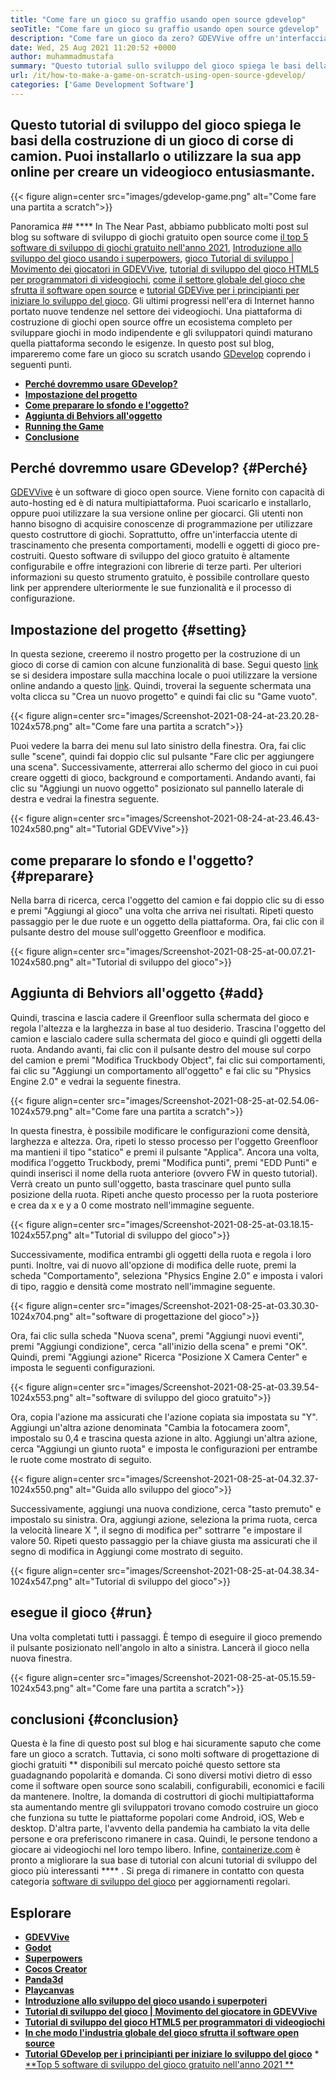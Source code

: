 ```yaml
---
title: "Come fare un gioco su graffio usando open source gdevelop" 
seoTitle: "Come fare un gioco su graffio usando open source gdevelop" 
description: "Come fare un gioco da zero? GDEVVive offre un'interfaccia utente logica piena di molti componenti e comportamenti per creare videogiochi per web, desktop, iOS e Android." 
date: Wed, 25 Aug 2021 11:20:52 +0000
author: muhammadmustafa
summary: "Questo tutorial sullo sviluppo del gioco spiega le basi della costruzione di un gioco di corse di camion. Puoi installarlo o utilizzare la sua app online per creare un videogioco entusiasmante." 
url: /it/how-to-make-a-game-on-scratch-using-open-source-gdevelop/
categories: ['Game Development Software']
---
```


## Questo tutorial di sviluppo del gioco spiega le basi della costruzione di un gioco di corse di camion. Puoi installarlo o utilizzare la sua app online per creare un videogioco entusiasmante.

{{< figure align=center src="images/gdevelop-game.png" alt="Come fare una partita a scratch">}}


Panoramica ## **** 
In The Near Past, abbiamo pubblicato molti post sul blog su software di sviluppo di giochi gratuito open source come [il top 5 software di sviluppo di giochi gratuito nell'anno 2021][1], [Introduzione allo sviluppo del gioco usando i superpowers][2], [gioco Tutorial di sviluppo | Movimento dei giocatori in GDEVVive][3], [tutorial di sviluppo del gioco HTML5 per programmatori di videogiochi][4], [come il settore globale del gioco che sfrutta il software open source][5] e [tutorial GDEVive per i principianti per iniziare lo sviluppo del gioco][6 ]. Gli ultimi progressi nell'era di Internet hanno portato nuove tendenze nel settore dei videogiochi. Una piattaforma di costruzione di giochi open source offre un ecosistema completo per sviluppare giochi in modo indipendente e gli sviluppatori quindi maturano quella piattaforma secondo le esigenze. In questo post sul blog, impareremo come fare un gioco su scratch usando [GDevelop][7] coprendo i seguenti punti.
  * **[Perché dovremmo usare GDevelop?][8]**
  * **[Impostazione del progetto][9]**
  * **[Come preparare lo sfondo e l'oggetto?][10]**
  * **[Aggiunta di Behviors all'oggetto][11]**
  * **[Running the Game][12]**
  * **[Conclusione][13]**

## Perché dovremmo usare GDevelop?   {#Perché}
[GDEVVive][7] è un software di gioco open source. Viene fornito con capacità di auto-hosting ed è di natura multipiattaforma. Puoi scaricarlo e installarlo, oppure puoi utilizzare la sua versione online per giocarci. Gli utenti non hanno bisogno di acquisire conoscenze di programmazione per utilizzare questo costruttore di giochi. Soprattutto, offre un'interfaccia utente di trascinamento che presenta comportamenti, modelli e oggetti di gioco pre-costruiti. Questo software di sviluppo del gioco gratuito è altamente configurabile e offre integrazioni con librerie di terze parti. Per ulteriori informazioni su questo strumento gratuito, è possibile controllare questo link per apprendere ulteriormente le sue funzionalità e il processo di configurazione.

## Impostazione del progetto   {#setting}
In questa sezione, creeremo il nostro progetto per la costruzione di un gioco di corse di camion con alcune funzionalità di base. Segui questo [link][6] se si desidera impostare sulla macchina locale o puoi utilizzare la versione online andando a questo [link][14].
Quindi, troverai la seguente schermata una volta clicca su "Crea un nuovo progetto" e quindi fai clic su "Game vuoto".

{{< figure align=center src="images/Screenshot-2021-08-24-at-23.20.28-1024x578.png" alt="Come fare una partita a scratch">}}

Puoi vedere la barra dei menu sul lato sinistro della finestra. Ora, fai clic sulle "scene", quindi fai doppio clic sul pulsante "Fare clic per aggiungere una scena". Successivamente, atterrerai allo schermo del gioco in cui puoi creare oggetti di gioco, background e comportamenti. Andando avanti, fai clic su "Aggiungi un nuovo oggetto" posizionato sul pannello laterale di destra e vedrai la finestra seguente.

{{< figure align=center src="images/Screenshot-2021-08-24-at-23.46.43-1024x580.png" alt="Tutorial GDEVVive">}}


## come preparare lo sfondo e l'oggetto?   {#preparare}
Nella barra di ricerca, cerca l'oggetto del camion e fai doppio clic su di esso e premi "Aggiungi al gioco" una volta che arriva nei risultati. Ripeti questo passaggio per le due ruote e un oggetto della piattaforma. Ora, fai clic con il pulsante destro del mouse sull'oggetto Greenfloor e modifica.

{{< figure align=center src="images/Screenshot-2021-08-25-at-00.07.21-1024x580.png" alt="Tutorial di sviluppo del gioco">}}


## Aggiunta di Behviors all'oggetto   {#add}
Quindi, trascina e lascia cadere il Greenfloor sulla schermata del gioco e regola l'altezza e la larghezza in base al tuo desiderio. Trascina l'oggetto del camion e lascialo cadere sulla schermata del gioco e quindi gli oggetti della ruota. Andando avanti, fai clic con il pulsante destro del mouse sul corpo del camion e premi "Modifica Truckbody Object", fai clic sui comportamenti, fai clic su "Aggiungi un comportamento all'oggetto" e fai clic su "Physics Engine 2.0" e vedrai la seguente finestra.

{{< figure align=center src="images/Screenshot-2021-08-25-at-02.54.06-1024x579.png" alt="Come fare una partita a scratch">}}

In questa finestra, è possibile modificare le configurazioni come densità, larghezza e altezza. Ora, ripeti lo stesso processo per l'oggetto Greenfloor ma mantieni il tipo "statico" e premi il pulsante "Applica". Ancora una volta, modifica l'oggetto Truckbody, premi "Modifica punti", premi "EDD Punti" e quindi inserisci il nome della ruota anteriore (ovvero FW in questo tutorial). Verrà creato un punto sull'oggetto, basta trascinare quel punto sulla posizione della ruota. Ripeti anche questo processo per la ruota posteriore e crea da x e y a 0 come mostrato nell'immagine seguente.

{{< figure align=center src="images/Screenshot-2021-08-25-at-03.18.15-1024x557.png" alt="Tutorial di sviluppo del gioco">}}

Successivamente, modifica entrambi gli oggetti della ruota e regola i loro punti. Inoltre, vai di nuovo all'opzione di modifica delle ruote, premi la scheda "Comportamento", seleziona "Physics Engine 2.0" e imposta i valori di tipo, raggio e densità come mostrato nell'immagine seguente.

{{< figure align=center src="images/Screenshot-2021-08-25-at-03.30.30-1024x704.png" alt="software di progettazione del gioco">}}

Ora, fai clic sulla scheda "Nuova scena", premi "Aggiungi nuovi eventi", premi "Aggiungi condizione", cerca "all'inizio della scena" e premi "OK". Quindi, premi "Aggiungi azione" Ricerca "Posizione X Camera Center" e imposta le seguenti configurazioni.

{{< figure align=center src="images/Screenshot-2021-08-25-at-03.39.54-1024x553.png" alt="software di sviluppo del gioco gratuito">}}

Ora, copia l'azione ma assicurati che l'azione copiata sia impostata su "Y". Aggiungi un'altra azione denominata "Cambia la fotocamera zoom", impostalo su 0,4 e trascina questa azione in alto. Aggiungi un'altra azione, cerca "Aggiungi un giunto ruota" e imposta le configurazioni per entrambe le ruote come mostrato di seguito.

{{< figure align=center src="images/Screenshot-2021-08-25-at-04.32.37-1024x550.png" alt="Guida allo sviluppo del gioco">}}

Successivamente, aggiungi una nuova condizione, cerca "tasto premuto" e impostalo su sinistra. Ora, aggiungi azione, seleziona la prima ruota, cerca la velocità lineare X ", il segno di modifica per" sottrarre "e impostare il valore 50. Ripeti questo passaggio per la chiave giusta ma assicurati che il segno di modifica in Aggiungi come mostrato di seguito.

{{< figure align=center src="images/Screenshot-2021-08-25-at-04.38.34-1024x547.png" alt="Tutorial di sviluppo del gioco">}}


## esegue il gioco   {#run}
Una volta completati tutti i passaggi. È tempo di eseguire il gioco premendo il pulsante posizionato nell'angolo in alto a sinistra. Lancerà il gioco nella nuova finestra.

{{< figure align=center src="images/Screenshot-2021-08-25-at-05.15.59-1024x543.png" alt="Come fare una partita a scratch">}}


## conclusioni   {#conclusion}
Questa è la fine di questo post sul blog e hai sicuramente saputo che come fare un gioco a scratch. Tuttavia, ci sono molti software di progettazione di giochi gratuiti ** disponibili sul mercato poiché questo settore sta guadagnando popolarità e domanda. Ci sono diversi motivi dietro di esso come il software open source sono scalabili, configurabili, economici e facili da mantenere. Inoltre, la domanda di costruttori di giochi multipiattaforma sta aumentando mentre gli sviluppatori trovano comodo costruire un gioco che funziona su tutte le piattaforme popolari come Android, iOS, Web e desktop. D'altra parte, l'avvento della pandemia ha cambiato la vita delle persone e ora preferiscono rimanere in casa. Quindi, le persone tendono a giocare ai videogiochi nel loro tempo libero.
Infine, [containerize.com][15] è pronto a migliorare la sua base di tutorial con alcuni tutorial di sviluppo del gioco più interessanti  **** . Si prega di rimanere in contatto con questa categoria [software di sviluppo del gioco][16] per aggiornamenti regolari.

## Esplorare
  * **[GDEVVive][7]**
  * **[Godot][17]**
  * **[Superpowers][18]**
  * **[Cocos Creator][19]**
  * **[Panda3d][20]**
  * **[Playcanvas][21]**
  * **[Introduzione allo sviluppo del gioco usando i superpoteri][2]**
  * **[Tutorial di sviluppo del gioco | Movimento del giocatore in GDEVVive][3]**
  * **[Tutorial di sviluppo del gioco HTML5 per programmatori di videogiochi][4]**
  * **[In che modo l'industria globale del gioco sfrutta il software open source][5]**
  * **[Tutorial GDevelop per i principianti per iniziare lo sviluppo del gioco][6]**
  *[ **Top 5 software di sviluppo del gioco gratuito nell'anno 2021 ** ][1]

  
[1]: https://blog.containerize.com/game-development-software/top-5-free-game-development-software-in-the-year-2021/
[2]: https://blog.containerize.com/game-development-software/superpowers-animation-getting-started-with-game-development/
[3]: https://blog.containerize.com/game-development-software/game-development-tutorial-player-movement-in-gdevelop/
[4]: https://blog.containerize.com/2021/05/19/html5-game-development-tutorial-for-video-game-programmers/
[5]: https://blog.containerize.com/game-development-software/how-global-gaming-market-leveraging-open-source-software/
[6]: https://blog.containerize.com/game-development-software/game-development-tutorial-player-movement-in-gdevelop/
[7]: https://products.containerize.com/game-development-software/gdevelop/
[8]: #why
[9]: #setting
[10]: #prepare
[11]: #add
[12]: #run
[13]: #Conclusion
[14]: https://editor.gdevelop-app.com/
[15]: https://www.containerize.com/
[16]: https://products.containerize.com/game-development-software/
[17]: https://products.containerize.com/game-development-software/godot/
[18]: https://products.containerize.com/game-development-software/superpowers/
[19]: https://products.containerize.com/game-development-software/cocos-creator/
[20]: https://products.containerize.com/game-development-software/panda3d/
[21]: https://products.containerize.com/game-development-software/playcanvas/
